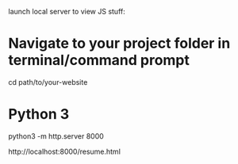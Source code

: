 launch local server to view JS stuff:

# Navigate to your project folder in terminal/command prompt
cd path/to/your-website

# Python 3
python3 -m http.server 8000

http://localhost:8000/resume.html